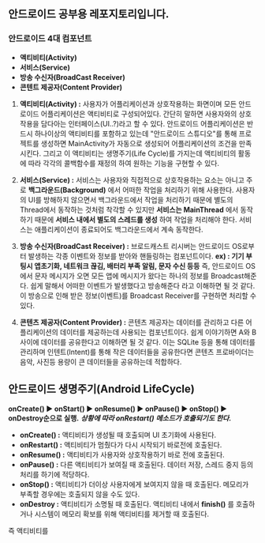 ## 안드로이드 공부용 레포지토리입니다.

### 안드로이드 4대 컴포넌트
* **액티비티(Activity)**
* **서비스(Service)**
* **방송 수신자(BroadCast Receiver)**
* **콘텐트 제공자(Content Provider)**

1. **액티비티(Activity) :**
사용자가 어플리케이션과 상호작용하는 화면이며 모든 안드로이드 어플리케이션은 액티비티로 구성되어있다. 간단히 말하면 사용자와의 상호작용을 담다아는 인터페이스(UI..?)라고 할 수 있다.
안드로이드 어플리케이션은 반드시 하나이상의 액티비티를 포함하고 있는데 "안드로이드 스튜디오"를 통해 프로젝트를 생성하면 MainActivity가 자동으로 생성되어 어플리케이션의 조건을 만족시킨다.
그리고 이 액티비티는 생명주기(Life Cycle)를 가지는데 액티비티의 활동에 따라 각각의 콜백함수를 재정의 하여 원하는 기능을 구현할 수 있다.

2. **서비스(Service) :**
서비스는 사용자와 직접적으로 상호작용하는 요소는 아니고 주로 **백그라운드(Background)** 에서 어떠한 작업을 처리하기 위해 사용한다. 사용자의 UI를 방해하지 않으면서 백그라운드에서 작업을 처리하기 때문에 별도의 Thread에서 동작하는 것처럼 착각할 수 있지만 **서비스는 MainThread** 에서 동작하기 때문에 **서비스 내에서 별도의 스레드를 생성** 하여 작업을 처리해야 한다.
서비스는 애플리케이션이 종료되어도 백그라운드에서 계속 동작한다.

3. **방송 수신자(BroadCast Receiver) :**
브로드캐스트 리시버는 안드로이드 OS로부터 발생하는 각종 이벤트와 정보를 받아와 핸들링하는 컴포넌트이다. **ex) : 기기 부팅시 앱초기화, 네트워크 끊김, 배터리 부족 알림, 문자 수신 등등**
즉, 안드로이드 OS에서 문자 메시지가 오면 모든 앱에 메시지가 왔다는 하나의 정보를 Broadcast해준다. 쉽게 말해서 어떠한 이벤트가 발생했다고 방송해준다 라고 이해하면 될 것 같다.
이 방송으로 인해 받은 정보(이벤트)를 Broadcast Receiver를 구현하면 처리할 수 있다.

4. **콘텐츠 제공자(Content Provider) :**
콘텐츠 제공자는 데이터를 관리하고 다른 어플리케이션의 데이터를 제공하는데 사용되는 컴포넌트이다. 쉽게 이야기하면 A와 B 사이에 데이터를 공유한다고 이해하면 될 것 같다. 이는 
SQLite 등을 통해 데이터를 관리하며 인텐트(Intent)를 통해 작은 데이터들을 공유한다면 콘텐츠 프로바이더는 음악, 사진등 용량이 큰 데이터들을 공유하는데 적합하다.

## 안드로이드 생명주기(Android LifeCycle)
**onCreate() ▶ onStart() ▶ onResume() ▶ onPause() ▶ onStop() ▶ onDestroy순으로 실행.**
**_상황에 따라 onRestart() 메소드가 호출되기도 한다._**
* **onCreate() :** 액티비티가 생성될 때 호출되며 UI 초기화에 사용된다.
* **onRestart() :** 액티비티가 멈췄다가 다시 시작되기 바로전에 호출된다.
* **onResume() :** 액티비티가 사용자와 상호작용하기 바로 전에 호출된다.
* **onPause() :** 다른 액티비티가 보여질 때 호출된다. 데이터 저장, 스레드 중지 등의 처리를 하기에 적당하다.
* **onStop() :** 액티비티가 더이상 사용자에게 보여지지 않을 때 호출된다. 메모리가 부족할 경우에는 호출되지 않을 수도 있다.
* **onDestroy :** 액티비티가 소명될 때 호출된다. 액티비티 내에서 **finish()** 를 호출하거나 시스템이 메모리 확보를 위해 액티비티를 제거할 때 호출된다.

즉 액티비티를
